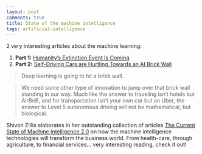 ```yaml
---
layout: post
comments: true
title: State of the machine intelligence
tags: artificial-intelligence
---
```


2 very interesting articles about the machine learning:

1. **Part 1:** [Humanity’s Extinction Event Is Coming](https://medium.com/the-mission/humanitys-extinction-event-is-coming-c0f84f1803f)
2. **Part 2:** [Self-Driving Cars are Hurtling Towards an AI Brick Wall](https://medium.com/the-mission/self-driving-cars-are-hurtling-towards-an-ai-brick-wall-932e16bd7777)

> Deep learning is going to hit a brick wall.

> We need some other type of innovation to jump over that brick wall standing in our way. Much like the answer to traveling isn’t hotels but AirBnB, and for transportation isn’t your own car but an Uber, the answer to Level 5 autonomous driving will not be mathematical, but biological.

Shivon Zillis elaborates in her outstanding collection of articles [The Current State of Machine Intelligence 2.0](http://www.shivonzilis.com/machineintelligence) on how the machine intelligence technologies will transform the business world. From health-care, through agriculture, to financial services... very interesting reading, check it out!
